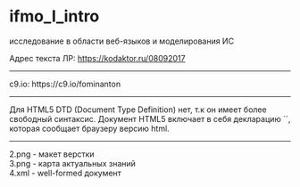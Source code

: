 # ifmo_I_intro
исследование в области веб-языков и моделирования ИС

Адрес текста ЛР:
https://kodaktor.ru/08092017
<hr>
c9.io:
https://c9.io/fominanton
<hr>
Для HTML5 DTD (Document Type Definition) нет, т.к он имеет более свободный синтаксис. Документ HTML5 включает в себя декларацию `<!DOCTYPE html>`, которая сообщает браузеру версию html. 
<hr>
2.png - макет верстки <br>
3.png - карта актуальных знаний <br>
4.xml - well-formed документ 
